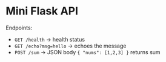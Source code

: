 # Mini Flask API

Endpoints:
- `GET /health` → health status
- `GET /echo?msg=hello` → echoes the message
- `POST /sum` → JSON body `{ "nums": [1,2,3] }` returns sum
